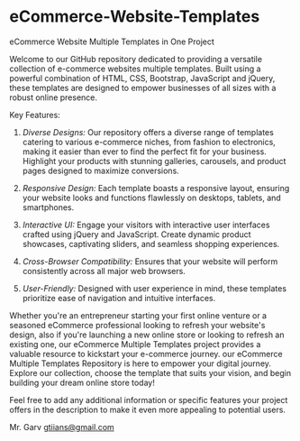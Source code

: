 # eCommerce-Website-Templates
eCommerce Website Multiple Templates in One Project

Welcome to our GitHub repository dedicated to providing a versatile collection of e-commerce websites multiple templates. Built using a powerful combination of HTML, CSS, Bootstrap, JavaScript and jQuery, these templates are designed to empower businesses of all sizes with a robust online presence.

Key Features:

1. *Diverse Designs:* Our repository offers a diverse range of templates catering to various e-commerce niches, from fashion to electronics, making it easier than ever to find the perfect fit for your business. Highlight your products with stunning galleries, carousels, and product pages designed to maximize conversions.

2. *Responsive Design:* Each template boasts a responsive layout, ensuring your website looks and functions flawlessly on desktops, tablets, and smartphones. 

3. *Interactive UI:* Engage your visitors with interactive user interfaces crafted using jQuery and JavaScript. Create dynamic product showcases, captivating sliders, and seamless shopping experiences.

4. *Cross-Browser Compatibility:* Ensures that your website will perform consistently across all major web browsers.

5. *User-Friendly:* Designed with user experience in mind, these templates prioritize ease of navigation and intuitive interfaces.

Whether you're an entrepreneur starting your first online venture or a seasoned eCommerce professional looking to refresh your website's design, also if you're launching a new online store or looking to refresh an existing one, our eCommerce Multiple Templates project provides a valuable resource to kickstart your e-commerce journey. our eCommerce Multiple Templates Repository is here to empower your digital journey. Explore our collection, choose the template that suits your vision, and begin building your dream online store today!

Feel free to add any additional information or specific features your project offers in the description to make it even more appealing to potential users.

Mr. Garv
gtiians@gmail.com
